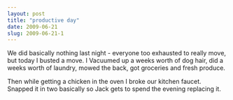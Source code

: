 ```yaml
---
layout: post
title: "productive day"
date: 2009-06-21
slug: 2009-06-21-1
---
```


We did basically nothing last night - everyone too exhausted to really move, but today I busted a move.  I Vacuumed up a weeks worth of dog hair, did a weeks worth of laundry, mowed the back, got groceries and fresh produce.  

Then while getting a chicken in the oven I broke our kitchen faucet.  Snapped it in two basically so Jack gets to spend the evening replacing it.


